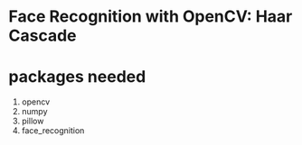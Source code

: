 # Face Recognition with OpenCV: Haar Cascade

# packages needed
  1. opencv
  2. numpy
  3. pillow
  4. face_recognition

